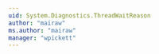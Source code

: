 ```yaml
---
uid: System.Diagnostics.ThreadWaitReason
author: "mairaw"
ms.author: "mairaw"
manager: "wpickett"
---
```

